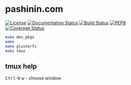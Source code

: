 # pashinin.com

[![License](https://img.shields.io/badge/license-GPL_3-green.svg?dummy)](https://github.com/pashinin-com/pashinin.com)
[![Documentation Status](https://readthedocs.org/projects/pashinincom/badge/?version=latest)](http://pashinincom.readthedocs.io/en/latest/?badge=latest)
[![Build Status](https://travis-ci.org/pashinin-com/pashinin.com.png?branch=master)](https://travis-ci.org/pashinin-com/pashinin.com)
[![PEP8](https://img.shields.io/badge/style-pep8-blue.svg)](https://www.python.org/dev/peps/pep-0008/)
[![Coverage Status](https://coveralls.io/repos/github/pashinin-com/pashinin.com/badge.svg?branch=master)](https://coveralls.io/github/pashinin-com/pashinin.com?branch=master)


```bash
make dev_pkgs
make
make glusterfs
make tmux
```

## tmux help

<kbd>Ctrl</kbd>-<kbd>b</kbd> <kbd>w</kbd> - choose window


<!-- ## Tests -->

<!--     make test -->

<!--     ./manage.py test myapp.tests.test_script:MyTestCase.test_method -->
<!--     ./src/manage.py test db.urlobj.tests -->

<!-- Manually with IPython shell: -->

<!--     ./manage.py shell -->
